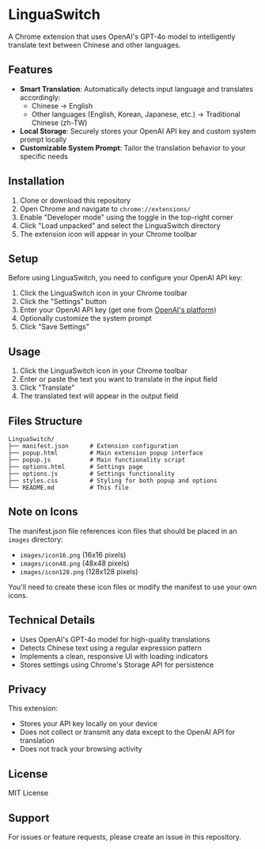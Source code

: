 # LinguaSwitch

A Chrome extension that uses OpenAI's GPT-4o model to intelligently translate text between Chinese and other languages.

## Features

- **Smart Translation**: Automatically detects input language and translates accordingly:
  - Chinese → English
  - Other languages (English, Korean, Japanese, etc.) → Traditional Chinese (zh-TW)
- **Local Storage**: Securely stores your OpenAI API key and custom system prompt locally
- **Customizable System Prompt**: Tailor the translation behavior to your specific needs

## Installation

1. Clone or download this repository
2. Open Chrome and navigate to `chrome://extensions/`
3. Enable "Developer mode" using the toggle in the top-right corner
4. Click "Load unpacked" and select the LinguaSwitch directory
5. The extension icon will appear in your Chrome toolbar

## Setup

Before using LinguaSwitch, you need to configure your OpenAI API key:

1. Click the LinguaSwitch icon in your Chrome toolbar
2. Click the "Settings" button
3. Enter your OpenAI API key (get one from [OpenAI's platform](https://platform.openai.com/))
4. Optionally customize the system prompt
5. Click "Save Settings"

## Usage

1. Click the LinguaSwitch icon in your Chrome toolbar
2. Enter or paste the text you want to translate in the input field
3. Click "Translate"
4. The translated text will appear in the output field

## Files Structure

```
LinguaSwitch/
├── manifest.json      # Extension configuration
├── popup.html         # Main extension popup interface
├── popup.js           # Main functionality script
├── options.html       # Settings page
├── options.js         # Settings functionality
├── styles.css         # Styling for both popup and options
└── README.md          # This file
```

## Note on Icons

The manifest.json file references icon files that should be placed in an `images` directory:
- `images/icon16.png` (16x16 pixels)
- `images/icon48.png` (48x48 pixels)
- `images/icon128.png` (128x128 pixels)

You'll need to create these icon files or modify the manifest to use your own icons.

## Technical Details

- Uses OpenAI's GPT-4o model for high-quality translations
- Detects Chinese text using a regular expression pattern
- Implements a clean, responsive UI with loading indicators
- Stores settings using Chrome's Storage API for persistence

## Privacy

This extension:
- Stores your API key locally on your device
- Does not collect or transmit any data except to the OpenAI API for translation
- Does not track your browsing activity

## License

MIT License

## Support

For issues or feature requests, please create an issue in this repository.